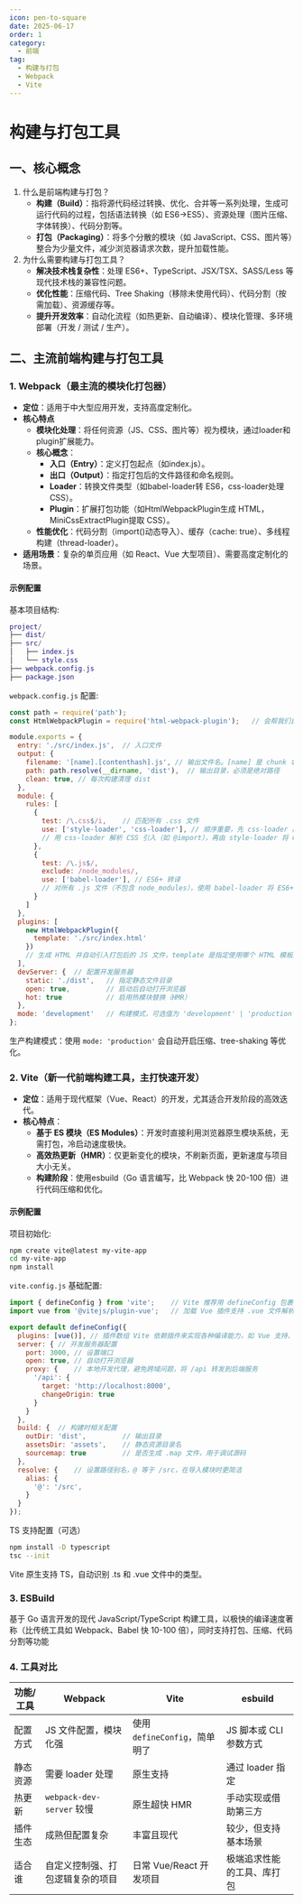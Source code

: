 ```yaml
---
icon: pen-to-square
date: 2025-06-17
order: 1
category:
  - 前端
tag:
  - 构建与打包
  - Webpack
  - Vite
---
```


# 构建与打包工具

## 一、核心概念

1. 什么是前端构建与打包？
    - **构建（Build）**：指将源代码经过转换、优化、合并等一系列处理，生成可运行代码的过程，包括语法转换（如 ES6→ES5）、资源处理（图片压缩、字体转换）、代码分割等。
    - **打包（Packaging）**：将多个分散的模块（如 JavaScript、CSS、图片等）整合为少量文件，减少浏览器请求次数，提升加载性能。
2. 为什么需要构建与打包工具？
    - **解决技术栈复杂性**：处理 ES6+、TypeScript、JSX/TSX、SASS/Less 等现代技术栈的兼容性问题。
    - **优化性能**：压缩代码、Tree Shaking（移除未使用代码）、代码分割（按需加载）、资源缓存等。
    - **提升开发效率**：自动化流程（如热更新、自动编译）、模块化管理、多环境部署（开发 / 测试 / 生产）。

## 二、主流前端构建与打包工具

### 1. Webpack（最主流的模块化打包器）

- **定位**：适用于中大型应用开发，支持高度定制化。
- **核心特点**
    - **模块化处理**：将任何资源（JS、CSS、图片等）视为模块，通过loader和plugin扩展能力。
    - **核心概念**：
        - **入口（Entry）**：定义打包起点（如index.js）。
        - **出口（Output）**：指定打包后的文件路径和命名规则。
        - **Loader**：转换文件类型（如babel-loader转 ES6，css-loader处理 CSS）。
        - **Plugin**：扩展打包功能（如HtmlWebpackPlugin生成 HTML，MiniCssExtractPlugin提取 CSS）。
    - **性能优化**：代码分割（import()动态导入）、缓存（cache: true）、多线程构建（thread-loader）。
- **适用场景**：复杂的单页应用（如 React、Vue 大型项目）、需要高度定制化的场景。

#### 示例配置

基本项目结构:

```lua
project/
├── dist/
├── src/
│   ├── index.js
│   └── style.css
├── webpack.config.js
├── package.json
```

`webpack.config.js` 配置:

```js
const path = require('path');
const HtmlWebpackPlugin = require('html-webpack-plugin');   // 会帮我们自动生成 HTML 文件，并自动注入打包后的 JS 文件。

module.exports = {
  entry: './src/index.js',  // 入口文件
  output: {
    filename: '[name].[contenthash].js', // 输出文件名。[name] 是 chunk 名，[contenthash] 是防缓存用的哈希值。
    path: path.resolve(__dirname, 'dist'),  // 输出目录，必须是绝对路径
    clean: true, // 每次构建清理 dist
  },
  module: {
    rules: [
      {
        test: /\.css$/i,    // 匹配所有 .css 文件
        use: ['style-loader', 'css-loader'], // 顺序重要，先 css-loader 再 style-loader
        // 用 css-loader 解析 CSS 引入（如 @import），再由 style-loader 将 CSS 插入到 HTML 的 <style> 标签中。
      },
      {
        test: /\.js$/,
        exclude: /node_modules/,
        use: ['babel-loader'], // ES6+ 转译
        // 对所有 .js 文件（不包含 node_modules），使用 babel-loader 将 ES6+ 转成浏览器兼容代码。
      }
    ]
  },
  plugins: [
    new HtmlWebpackPlugin({
      template: './src/index.html'
    })
    // 生成 HTML 并自动引入打包后的 JS 文件，template 是指定使用哪个 HTML 模板。
  ],
  devServer: {  // 配置开发服务器
    static: './dist',   // 指定静态文件目录
    open: true,         // 启动后自动打开浏览器
    hot: true           // 启用热模块替换（HMR）
  },
  mode: 'development'   // 构建模式，可选值为 'development' | 'production' | 'none'。影响构建优化行为
};
```

生产构建模式：使用 `mode: 'production'` 会自动开启压缩、tree-shaking 等优化。

### 2. Vite（新一代前端构建工具，主打快速开发）

- **定位**：适用于现代框架（Vue、React）的开发，尤其适合开发阶段的高效迭代。
- **核心特点**：
    - **基于 ES 模块（ES Modules）**：开发时直接利用浏览器原生模块系统，无需打包，冷启动速度极快。
    - **高效热更新（HMR）**：仅更新变化的模块，不刷新页面，更新速度与项目大小无关。
    - **构建阶段**：使用esbuild（Go 语言编写，比 Webpack 快 20-100 倍）进行代码压缩和优化。

#### 示例配置

项目初始化:

```bash
npm create vite@latest my-vite-app
cd my-vite-app
npm install
```

`vite.config.js` 基础配置:

```js
import { defineConfig } from 'vite';    // Vite 推荐用 defineConfig 包裹配置（提供类型提示）
import vue from '@vitejs/plugin-vue';   // 加载 Vue 插件支持 .vue 文件解析（如果是 React 则换成 @vitejs/plugin-react）

export default defineConfig({
  plugins: [vue()], // 插件数组 Vite 依赖插件来实现各种编译能力，如 Vue 支持、自动压缩等
  server: { // 开发服务器配置
    port: 3000, // 设置端口
    open: true, // 自动打开浏览器
    proxy: {    // 本地开发代理，避免跨域问题，将 /api 转发到后端服务
      '/api': {
        target: 'http://localhost:8000',
        changeOrigin: true
      }
    }
  },
  build: {  // 构建时相关配置
    outDir: 'dist',         // 输出目录
    assetsDir: 'assets',    // 静态资源目录名
    sourcemap: true         // 是否生成 .map 文件，用于调试源码
  },
  resolve: {    // 设置路径别名，@ 等于 /src，在导入模块时更简洁
    alias: {
      '@': '/src',
    }
  }
});
```

TS 支持配置（可选）

```bash
npm install -D typescript
tsc --init
```

Vite 原生支持 TS，自动识别 .ts 和 .vue 文件中的类型。

### 3. ESBuild

基于 Go 语言开发的现代 JavaScript/TypeScript 构建工具，以极快的编译速度著称（比传统工具如 Webpack、Babel 快 10-100 倍），同时支持打包、压缩、代码分割等功能

### 4. 工具对比

| 功能/工具 | Webpack                 | Vite                   | esbuild         |
| ----- | ----------------------- | ---------------------- | --------------- |
| 配置方式  | JS 文件配置，模块化强            | 使用 `defineConfig`，简单明了 | JS 脚本或 CLI 参数方式 |
| 静态资源  | 需要 loader 处理            | 原生支持                   | 通过 loader 指定    |
| 热更新   | `webpack-dev-server` 较慢 | 原生超快 HMR               | 手动实现或借助第三方      |
| 插件生态  | 成熟但配置复杂                 | 丰富且现代                  | 较少，但支持基本场景      |
| 适合谁   | 自定义控制强、打包逻辑复杂的项目        | 日常 Vue/React 开发项目      | 极端追求性能的工具、库打包   |
